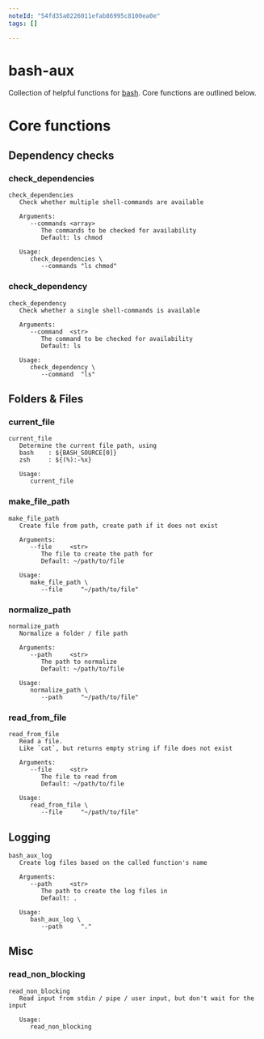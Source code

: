 ```yaml
---
noteId: "54fd35a0226011efab86995c8100ea0e"
tags: []

---
```


# bash-aux




Collection of helpful functions for [bash](https://www.gnu.org/software/bash/).
Core functions are outlined below.

# Core functions

## Dependency checks

### check_dependencies
<pre class="r-output"><code>check_dependencies   
   Check whether multiple shell-commands are available

   Arguments:      
      --commands &lt;array&gt; 
         The commands to be checked for availability
         Default: ls chmod

   Usage:      
      check_dependencies \
         --commands "ls chmod"
</code></pre>

### check_dependency
<pre class="r-output"><code>check_dependency   
   Check whether a single shell-commands is available

   Arguments:      
      --command  &lt;str&gt; 
         The command to be checked for availability
         Default: ls

   Usage:      
      check_dependency \
         --command  "ls"
</code></pre>

## Folders & Files

### current_file
<pre class="r-output"><code>current_file   
   Determine the current file path, using 
   bash    : ${BASH_SOURCE[0]}                                         
   zsh     : ${(%):-%x}                                              

   Usage:      
      current_file
</code></pre>

### make_file_path
<pre class="r-output"><code>make_file_path   
   Create file from path, create path if it does not exist

   Arguments:      
      --file     &lt;str&gt; 
         The file to create the path for
         Default: ~/path/to/file

   Usage:      
      make_file_path \
         --file     "~/path/to/file"
</code></pre>

### normalize_path
<pre class="r-output"><code>normalize_path   
   Normalize a folder / file path

   Arguments:      
      --path     &lt;str&gt; 
         The path to normalize
         Default: ~/path/to/file

   Usage:      
      normalize_path \
         --path     "~/path/to/file"
</code></pre>

### read_from_file
<pre class="r-output"><code>read_from_file   
   Read a file.
   Like `cat`, but returns empty string if file does not exist

   Arguments:      
      --file     &lt;str&gt; 
         The file to read from
         Default: ~/path/to/file

   Usage:      
      read_from_file \
         --file     "~/path/to/file"
</code></pre>

## Logging

<pre class="r-output"><code>bash_aux_log   
   Create log files based on the called function's name

   Arguments:      
      --path     &lt;str&gt; 
         The path to create the log files in
         Default: .

   Usage:      
      bash_aux_log \
         --path     "."
</code></pre>

## Misc

### read_non_blocking
<pre class="r-output"><code>read_non_blocking   
   Read input from stdin / pipe / user input, but don't wait for the input

   Usage:      
      read_non_blocking
</code></pre>
